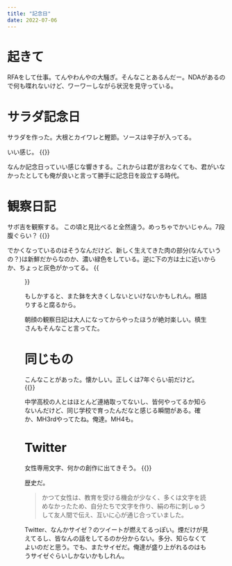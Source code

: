 ```yaml
---
title: "記念日"
date: 2022-07-06
---
```


# 起きて
RFAをして仕事。てんやわんやの大騒ぎ。そんなことあるんだー。NDAがあるので何も喋れないけど、ワーワーしながら状況を見守っている。

# サラダ記念日
サラダを作った。大根とカイワレと鰹節。ソースは辛子が入ってる。

いい感じ。
{{<tweet user="dango_bot" id="1544672433562873857">}}

なんか記念日っていい感じな響きする。これからは君が言わなくても、君がいなかったとしても俺が良いと言って勝手に記念日を設立する時代。

# 観察日記
サボ吉を観察する。
この頃と見比べると全然違う。めっちゃでかいじゃん。7段腹ぐらい？
{{<tweet user="dango_bot" id="1446032478787960842">}}

でかくなっているのはそうなんだけど、新しく生えてきた肉の部分(なんていうの？)は新鮮だからなのか、濃い緑色をしている。逆に下の方は土に近いからか、ちょっと灰色がかってる。
{{<figure src="/media/2022-07-06-saboten.jpeg" alt="saboten">}}

もしかすると、また鉢を大きくしないといけないかもしれん。根詰りすると腐るから。

朝顔の観察日記は大人になってからやったほうが絶対楽しい。槙生さんもそんなこと言ってた。

# 同じもの
こんなことがあった。懐かしい。正しくは7年ぐらい前だけど。
{{<tweet user="dango_bot" id="1544701046765031425">}}

中学高校の人とはほとんど連絡取ってないし、皆何やってるか知らないんだけど、同じ学校で育ったんだなと感じる瞬間がある。確か、MH3rdやってたね。俺達。MH4も。
# Twitter
女性専用文字、何かの創作に出てきそう。
{{<tweet user="dango_bot" id="1544660030972116993">}}

歴史だ。

> かつて女性は、教育を受ける機会が少なく、多くは文字を読めなかったため、自分たちで文字を作り、絹の布に刺しゅうして友人間で伝え、互いに心が通じ合っていました。

Twitter、なんかサイゼ？のツイートが燃えてるっぽい。煙だけが見えてるし、皆なんの話をしてるのか分からない。多分、知らなくてよいのだと思う。でも、またサイゼだ。俺達が盛り上がれるのはもうサイゼぐらいしかないかもしれん。